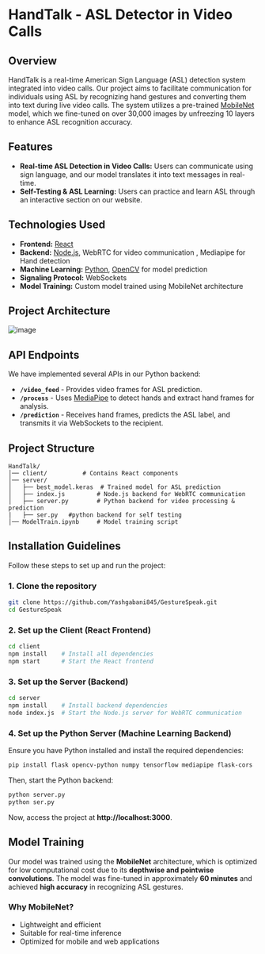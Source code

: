 # HandTalk - ASL Detector in Video Calls

## Overview

HandTalk is a real-time American Sign Language (ASL) detection system integrated into video calls. Our project aims to facilitate communication for individuals using ASL by recognizing hand gestures and converting them into text during live video calls. The system utilizes a pre-trained [MobileNet](https://www.researchgate.net/publication/339806434_Efficient_mobilenet_architecture_as_image_recognition_on_mobile_and_embedded_devices) model, which we fine-tuned on over 30,000 images by unfreezing 10 layers to enhance ASL recognition accuracy.

## Features

- **Real-time ASL Detection in Video Calls:** Users can communicate using sign language, and our model translates it into text messages in real-time.
- **Self-Testing & ASL Learning:** Users can practice and learn ASL through an interactive section on our website.

## Technologies Used

- **Frontend:** [React](w)
- **Backend:** [Node.js](w), WebRTC for video communication , Mediapipe for Hand detection
- **Machine Learning:** [Python](w), [OpenCV](w) for model prediction
- **Signaling Protocol:** WebSockets
- **Model Training:** Custom model trained using MobileNet architecture

## Project Architecture

![image](https://github.com/user-attachments/assets/cc1d2090-12d7-41e6-825f-89f4e87c90d4)

## API Endpoints

We have implemented several APIs in our Python backend:

- **`/video_feed`** - Provides video frames for ASL prediction.
- **`/process`** - Uses [MediaPipe](w) to detect hands and extract hand frames for analysis.
- **`/prediction`** - Receives hand frames, predicts the ASL label, and transmits it via WebSockets to the recipient.

## Project Structure

```
HandTalk/
│── client/          # Contains React components
│── server/
│   ├── best_model.keras  # Trained model for ASL prediction
│   ├── index.js         # Node.js backend for WebRTC communication
│   ├── server.py        # Python backend for video processing & prediction
|   ├── ser.py   #python backend for self testing
│── ModelTrain.ipynb     # Model training script
```

## Installation Guidelines

Follow these steps to set up and run the project:

### 1. Clone the repository

```bash
git clone https://github.com/Yashgabani845/GestureSpeak.git
cd GestureSpeak
```

### 2. Set up the Client (React Frontend)

```bash
cd client
npm install    # Install all dependencies
npm start      # Start the React frontend
```

### 3. Set up the Server (Backend)

```bash
cd server
npm install    # Install backend dependencies
node index.js  # Start the Node.js server for WebRTC communication
```

### 4. Set up the Python Server (Machine Learning Backend)

Ensure you have Python installed and install the required dependencies:

```bash
pip install flask opencv-python numpy tensorflow mediapipe flask-cors
```

Then, start the Python backend:

```bash
python server.py
python ser.py
```

Now, access the project at **http://localhost:3000**.

## Model Training

Our model was trained using the **MobileNet** architecture, which is optimized for low computational cost due to its **depthwise and pointwise convolutions**. The model was fine-tuned in approximately **60 minutes** and achieved **high accuracy** in recognizing ASL gestures.

### Why MobileNet?

- Lightweight and efficient
- Suitable for real-time inference
- Optimized for mobile and web applications
